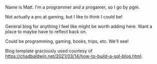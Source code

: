 Name is Matt. I'm a programmer and a progamer, so I go by pgm.

Not actually a pro at gaming, but I like to think I could be!

General blog for anything I feel like might be worth adding here. Want a place to maybe have to reflect back on.

Could be programming, gaming, books, trips, etc. We'll see!

Blog template graciously used courtesy of https://chadbaldwin.net/2021/03/14/how-to-build-a-sql-blog.html.